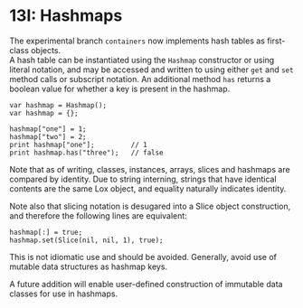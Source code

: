 # 13I: Hashmaps

The experimental branch `containers` now implements hash tables as first-class objects.  
A hash table can be instantiated using the `Hashmap` constructor or using literal notation, and may be accessed and written to using either `get` and `set` method calls or subscript notation. An additional method `has` returns a boolean value for whether a key is present in the hashmap.

```
var hashmap = Hashmap();
var hashmap = {};

hashmap["one"] = 1;
hashmap["two"] = 2;
print hashmap["one"];         // 1
print hashmap.has("three");   // false
```

Note that as of writing, classes, instances, arrays, slices and hashmaps are compared by identity. Due to string interning, strings that have identical contents are the same Lox object, and equality naturally indicates identity.

Note also that slicing notation is desugared into a Slice object construction, and therefore the following lines are equivalent:

```
hashmap[:] = true;
hashmap.set(Slice(nil, nil, 1), true);
```

This is not idiomatic use and should be avoided. Generally, avoid use of mutable data structures as hashmap keys.

A future addition will enable user-defined construction of immutable data classes for use in hashmaps.